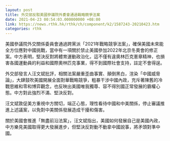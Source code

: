```yaml
---
layout: post
title: 外交部反駁美國參議院外委會通過戰略競爭法案
date: 2021-04-23 00:54:03.000000000 +08:00
link: https://news.rthk.hk/rthk/ch/component/k2/1587243-20210423.htm
categories: rthk
---
```


美國參議院外交關係委員會通過跨黨派「2021年戰略競爭法案」，確保美國未來能全方位應對中國挑戰，當中有一項關於禁止美國參加2022年北京冬奧會的修正案。中方表明，堅決反對將體育運動政治化，這不僅有違奧林匹克憲章精神，也損害各國運動員的利益和國際奧林匹克事業，得不到國際社會支持，註定不會得逞。

外交部發言人汪文斌批評，相關法案嚴重歪曲事實、顛倒黑白，渲染「中國威脅論」，大肆鼓吹美國開展全面對華戰略競爭，粗暴干涉中國內政，充斥著陳舊的冷戰思維和零和博弈觀念，也反映出美國唯我獨尊、容不得別國正常發展的霸權心態。中方對此強烈不滿、堅決反對。

汪文斌敦促美方重視中方關切，端正心態，理性看待中國和中美關係，停止審議推進上述議案，以免對中美關係發展造成干擾和傷害。

關於美國會推進「無盡前沿法案」，汪文斌指出，美國如何發展自己是美國內政，中方樂見美國取得更大發展進步，但堅決反對動不動拿中國說事，將矛頭對準中國。
